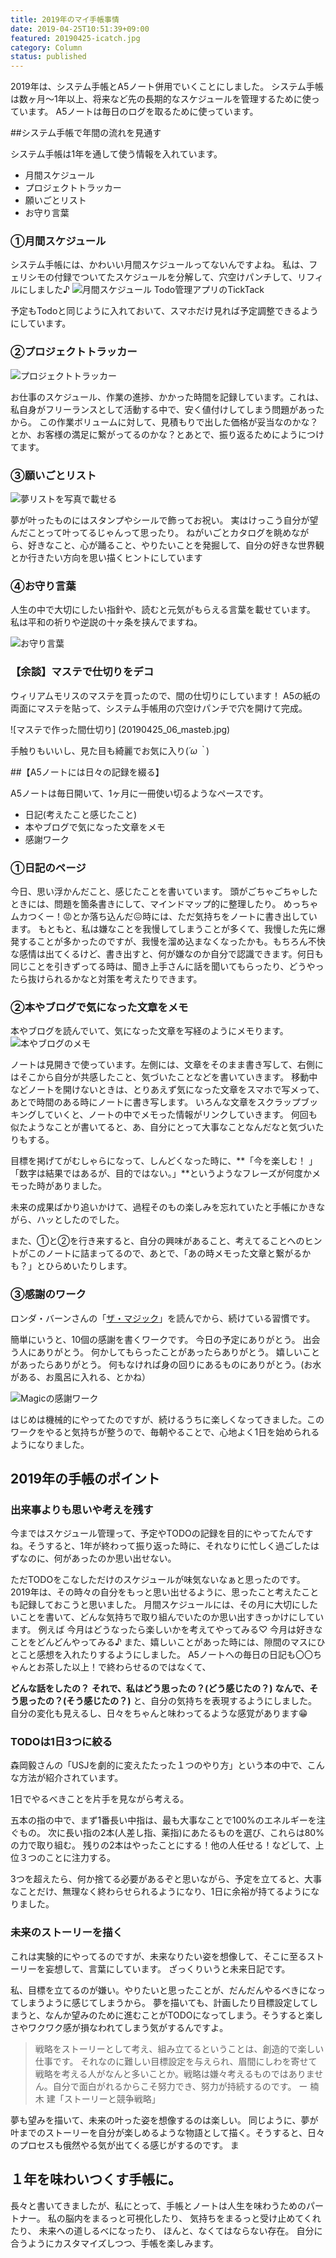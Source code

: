 ```yaml
---
title: 2019年のマイ手帳事情
date: 2019-04-25T10:51:39+09:00
featured: 20190425-icatch.jpg
category: Column
status: published
---
```


2019年は、システム手帳とA5ノート併用でいくことにしました。 システム手帳は数ヶ月〜1年以上、将来など先の長期的なスケジュールを管理するために使っています。 A5ノートは毎日のログを取るために使っています。

##システム手帳で年間の流れを見通す

 システム手帳は1年を通して使う情報を入れています。

* 月間スケジュール
* プロジェクトトラッカー
* 願いごとリスト
* お守り言葉

### ①月間スケジュール

 システム手帳には、かわいい月間スケジュールってないんですよね。 私は、フェリシモの付録でついてたスケジュールを分解して、穴空けパンチして、リフィルにしました♪
![月間スケジュール](20190425_SS_TickTack-576x1024.jpg)
Todo管理アプリのTickTack

予定もTodoと同じように入れておいて、スマホだけ見れば予定調整できるようにしています。

### ②プロジェクトトラッカー

![プロジェクトトラッカー](20190425_02_pjtracker.jpeg)

お仕事のスケジュール、作業の進捗、かかった時間を記録しています。これは、私自身がフリーランスとして活動する中で、安く値付けしてしまう問題があったから。 この作業ボリュームに対して、見積もりで出した価格が妥当なのかな？とか、お客様の満足に繋がってるのかな？とあとで、振り返るためにようにつけてます。

### ③願いごとリスト

![夢リストを写真で載せる](20190425_03_dreamcatalogue.jpg)

夢が叶ったものにはスタンプやシールで飾ってお祝い。 実はけっこう自分が望んだことって叶ってるじゃんって思ったり。 ねがいごとカタログを眺めながら、好きなこと、心が踊ること、やりたいことを発掘して、自分の好きな世界観とか行きたい方向を思い描くヒントにしています


### ➃お守り言葉

人生の中で大切にしたい指針や、読むと元気がもらえる言葉を載せています。 私は平和の祈りや逆説の十ヶ条を挟んでますね。

![お守り言葉](20190425_05_quotes.jpg)


### 【余談】マステで仕切りをデコ

 ウィリアムモリスのマステを買ったので、間の仕切りにしています！ A5の紙の両面にマステを貼って、システム手帳用の穴空けパンチで穴を開けて完成。

![マステで作った間仕切り] (20190425_06_masteb.jpg)

手触りもいいし、見た目も綺麗でお気に入り(*´ω｀*)

##【A5ノートには日々の記録を綴る】

 A5ノートは毎日開いて、1ヶ月に一冊使い切るようなペースです。

* 日記(考えたこと感じたこと)
* 本やブログで気になった文章をメモ
* 感謝ワーク

### ①日記のページ

 今日、思い浮かんだこと、感じたことを書いています。 頭がごちゃごちゃしたときには、問題を箇条書きにして、マインドマップ的に整理したり。 めっちゃムカつくー！😡とか落ち込んだ😖時には、ただ気持ちをノートに書き出しています。 もともと、私は嫌なことを我慢してしまうことが多くて、我慢した先に爆発することが多かったのですが、我慢を溜め込まなくなったかも。もちろん不快な感情は出てくるけど、書き出すと、何が嫌なのか自分で認識できます。何日も同じことを引きずってる時は、聞き上手さんに話を聞いてもらったり、どうやったら抜けられるかなと対策を考えたりできます。

### ②本やブログで気になった文章をメモ

本やブログを読んでいて、気になった文章を写経のようにメモります。
![本やブログのメモ](20190425_12_bookmemo.jpg)

ノートは見開きで使っています。左側には、文章をそのまま書き写して、右側にはそこから自分が共感したこと、気づいたことなどを書いていきます。 移動中などノートを開けないときは、とりあえず気になった文章をスマホで写メって、あとで時間のある時にノートに書き写します。 いろんな文章をスクラップブッキングしていくと、ノートの中でメモった情報がリンクしていきます。 何回も似たようなことが書いてると、あ、自分にとって大事なことなんだなと気づいたりもする。

目標を掲げてがむしゃらになって、しんどくなった時に、**「今を楽しむ！ 」「数字は結果ではあるが、目的ではない。」**というようなフレーズが何度かメモった時がありました。

未来の成果ばかり追いかけて、過程そのもの楽しみを忘れていたと手帳にかきながら、ハッとしたのでした。

また、①と②を行き来すると、自分の興味があること、考えてることへのヒントがこのノートに詰まってるので、あとで、「あの時メモった文章と繋がるかも？」とひらめいたりします。

### ③感謝のワーク

ロンダ・バーンさんの「[ザ・マジック](https://amzn.to/2VpNIWq)」を読んでから、続けている習慣です。

簡単にいうと、10個の感謝を書くワークです。 今日の予定にありがとう。 出会う人にありがとう。 何かしてもらったことがあったらありがとう。 嬉しいことがあったらありがとう。 何もなければ身の回りにあるものにありがとう。(お水がある、お風呂に入れる、とかね）

![Magicの感謝ワーク](20190425_13_magicwork.jpg)

はじめは機械的にやってたのですが、続けるうちに楽しくなってきました。このワークをやると気持ちが整うので、毎朝やることで、心地よく1日を始められるようになりました。

## 2019年の手帳のポイント

### 出来事よりも思いや考えを残す

今まではスケジュール管理って、予定やTODOの記録を目的にやってたんですね。そうすると、1年が終わって振り返った時に、それなりに忙しく過ごしたはずなのに、何があったのか思い出せない。

ただTODOをこなしただけのスケジュールが味気ないなぁと思ったのです。 2019年は、その時々の自分をもっと思い出せるように、思ったこと考えたことも記録しておこうと思いました。 月間スケジュールには、その月に大切にしたいことを書いて、どんな気持ちで取り組んでいたのか思い出すきっかけにしています。
例えば 今月はどうなったら楽しいかを考えてやってみる♡ 今月は好きなことをどんどんやってみる♪ また、嬉しいことがあった時には、隙間のマスにひとこと感想を入れたりするようにしました。 A5ノートへの毎日の日記も〇〇ちゃんとお茶した以上！で終わらせるのではなくて、

**どんな話をしたの？**
**それで、私はどう思ったの？(どう感じたの？)**
**なんで、そう思ったの？(そう感じたの？)** と、自分の気持ちを表現するようにしました。 自分の変化も見えるし、日々をちゃんと味わってるような感覚があります😁

### TODOは1日3つに絞る

森岡毅さんの「USJを劇的に変えたたった１つのやり方」という本の中で、こんな方法が紹介されています。

1日でやるべきことを片手を見ながら考える。

五本の指の中で、まず1番長い中指は、最も大事なことで100%のエネルギーを注ぐもの。
次に長い指の2本(人差し指、薬指)にあたるものを選び、これらは80%の力で取り組む。 残りの2本はやったことにする！他の人任せる！などして、上位３つのことに注力する。

3つを超えたら、何か捨てる必要があるぞと思いながら、予定を立てると、大事なことだけ、無理なく終わらせられるようになり、1日に余裕が持てるようになりました。

### 未来のストーリーを描く
これは実験的にやってるのですが、未来なりたい姿を想像して、そこに至るストーリーを妄想して、言葉にしています。 ざっくりいうと未来日記です。

私、目標を立てるのが嫌い。やりたいと思ったことが、だんだんやるべきになってしまうように感じてしまうから。 夢を描いても、計画したり目標設定してしまうと、なんか望みのために進むことがTODOになってしまう。そうすると楽しさやワクワク感が損なわれてしまう気がするんですよ。

> 戦略をストーリーとして考え、組み立てるということは、創造的で楽しい仕事です。
> それなのに難しい目標設定を与えられ、眉間にしわを寄せて戦略を考える人がなんと多いことか。戦略は嫌々考えるものではありません。自分で面白がれるからこそ努力でき、努力が持続するのです。
> ー 楠木 建「ストーリーと競争戦略」


夢も望みを描いて、未来の叶った姿を想像するのは楽しい。 同じように、夢が叶までのストーリーを自分が楽しめるような物語として描く。そうすると、日々のプロセスも俄然やる気が出てくる感じがするのです。 ま

## １年を味わいつくす手帳に。

長々と書いてきましたが、私にとって、手帳とノートは人生を味わうためのパートナー。 私の脳内をまるっと可視化したり、 気持ちをまるっと受け止めてくれたり、 未来への道しるべになったり、 ほんと、なくてはならない存在。 自分に合うようにカスタマイズしつつ、手帳を楽しみます。
